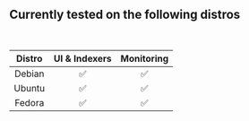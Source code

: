 ## Currently tested on the following distros
<br>

| Distro      | UI & Indexers | Monitoring     |
| :----:      |    :----:   |      :----:   |
| Debian  | ✅       | ✅          |
| Ubuntu  | ✅       | ✅          |
| Fedora  | ✅       | ✅          |
